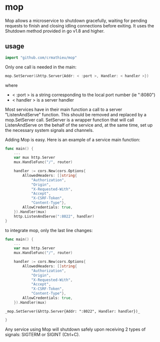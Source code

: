 # mop
Mop allows a microservice to shutdown gracefully, waiting for pending requests to finish and closing idling connections before exiting. It uses the Shutdown method provided in go v1.8 and higher.

## usage
```go
import "github.com/crmathieu/mop"
```

Only one call is needed in the main:
```go
mop.SetServer(&http.Server{Addr: < :port >, Handler: < handler >})
```

where 
- < :port > is a string corresponding to the local port number (ie ":8080")
- < handler > is a server handler

Most services have in their main function a call to a server "ListenAndServe" function. This should be removed and replaced by a mop.SetServer call. SetServer is a wrapper function that will call ListenAndServe on the behalf of the service and, at the same time, set up the necessary system signals and channels. 

Adding Mop is easy. Here is an example of a service main function:

```go
func main() {
    ...
    var mux http.Server
    mux.HandleFunc("/", router)

    handler := cors.New(cors.Options{
        AllowedHeaders: []string{
            "Authorization",
            "Origin",
            "X-Requested-With",
            "Accept",
            "X-CSRF-Token",
            "Content-Type"},
        AllowCredentials: true,
    }).Handler(mux)
    http.ListenAndServe(":8022", handler)
}
```
to integrate mop, only the last line changes:

```go
func main() {
    ...
    var mux http.Server
    mux.HandleFunc("/", router)

    handler := cors.New(cors.Options{
        AllowedHeaders: []string{
            "Authorization",
            "Origin",
            "X-Requested-With",
            "Accept",
            "X-CSRF-Token",
            "Content-Type"},
        AllowCredentials: true,
    }).Handler(mux)
```

    _mop.SetServer(&http.Server{Addr: ":8022", Handler: handler})_

```go
}
```
Any service using Mop will shutdown safely upon receiving 2 types of signals: SIGTERM or SIGINT (Ctrl+C). 
